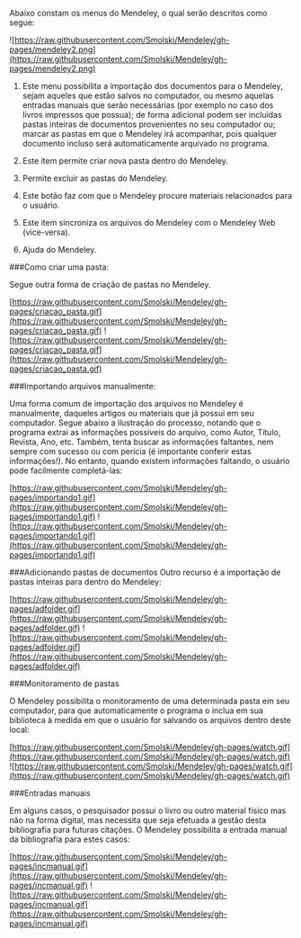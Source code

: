 Abaixo constam os menus do Mendeley, o qual serão descritos como segue:

![https://raw.githubusercontent.com/Smolski/Mendeley/gh-pages/mendeley2.png](https://raw.githubusercontent.com/Smolski/Mendeley/gh-pages/mendeley2.png)

1. Este menu possibilita a importação dos documentos para o Mendeley, sejam aqueles que estão salvos no computador, ou mesmo aquelas entradas manuais que serão necessárias (por exemplo no caso dos livros impressos que possua); de forma adicional podem ser incluídas pastas inteiras de documentos provenientes no seu computador ou; marcar as pastas em que o Mendeley irá acompanhar, pois qualquer documento incluso será automaticamente arquivado no programa.

2. Este item permite criar nova pasta dentro do Mendeley.
3. Permite excluir as pastas do Mendeley.
4. Este botão faz com que o Mendeley procure materiais relacionados para o usuário.
5. Este item sincroniza os arquivos do Mendeley com o Mendeley Web (vice-versa).
6. Ajuda do Mendeley.

###Como criar uma pasta:

Segue outra forma de criação de pastas no Mendeley.

[https://raw.githubusercontent.com/Smolski/Mendeley/gh-pages/criacao_pasta.gif](https://raw.githubusercontent.com/Smolski/Mendeley/gh-pages/criacao_pasta.gif)
![https://raw.githubusercontent.com/Smolski/Mendeley/gh-pages/criacao_pasta.gif](https://raw.githubusercontent.com/Smolski/Mendeley/gh-pages/criacao_pasta.gif)

###Importando arquivos manualmente:

Uma forma comum de importação dos arquivos no Mendeley é manualmente, daqueles artigos ou materiais que já possui em seu computador. Segue abaixo a ilustração do processo, notando que o programa extrai as informações possíveis do arquivo, como Autor, Título, Revista, Ano, etc. Também, tenta buscar as informações faltantes, nem sempre com sucesso ou com perícia (é importante conferir estas informações!). No entanto, quando existem informações faltando, o usuário pode facilmente completá-las:

[https://raw.githubusercontent.com/Smolski/Mendeley/gh-pages/importando1.gif](https://raw.githubusercontent.com/Smolski/Mendeley/gh-pages/importando1.gif)
![https://raw.githubusercontent.com/Smolski/Mendeley/gh-pages/importando1.gif](https://raw.githubusercontent.com/Smolski/Mendeley/gh-pages/importando1.gif)

###Adicionando pastas de documentos
Outro recurso é a importação de pastas inteiras para dentro do Mendeley:

[https://raw.githubusercontent.com/Smolski/Mendeley/gh-pages/adfolder.gif](https://raw.githubusercontent.com/Smolski/Mendeley/gh-pages/adfolder.gif)
![https://raw.githubusercontent.com/Smolski/Mendeley/gh-pages/adfolder.gif](https://raw.githubusercontent.com/Smolski/Mendeley/gh-pages/adfolder.gif)

###Monitoramento de pastas

O Mendeley possibilita o monitoramento de uma determinada pasta em seu computador, para que automaticamente o programa o inclua em sua biblioteca à medida em que o usuário for salvando os arquivos dentro deste local:

[https://raw.githubusercontent.com/Smolski/Mendeley/gh-pages/watch.gif](https://raw.githubusercontent.com/Smolski/Mendeley/gh-pages/watch.gif)
![https://raw.githubusercontent.com/Smolski/Mendeley/gh-pages/watch.gif](https://raw.githubusercontent.com/Smolski/Mendeley/gh-pages/watch.gif)

###Entradas manuais

Em alguns casos, o pesquisador possui o livro ou outro material físico mas não na forma digital, mas necessita que seja efetuada a gestão desta bibliografia para futuras citações. O Mendeley possibilita a entrada manual da bibliografia para estes casos:

[https://raw.githubusercontent.com/Smolski/Mendeley/gh-pages/incmanual.gif](https://raw.githubusercontent.com/Smolski/Mendeley/gh-pages/incmanual.gif)
![https://raw.githubusercontent.com/Smolski/Mendeley/gh-pages/incmanual.gif](https://raw.githubusercontent.com/Smolski/Mendeley/gh-pages/incmanual.gif)



